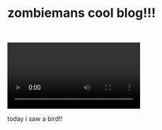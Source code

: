 <html lang="en">
<head>
  <meta charset="UTF-8">
  <meta name="viewport" content="width=device-width, inital-scale-1.0">
  <title>Document</title>
</head>
<body>
  <h1>zombiemans cool blog!!!</h1>
  <p>&nbsp;</p>
  <video controls="controls" width="300" height="150">
  <source src="https://cdn.discordapp.com/attachments/546051174097354776/566607884335579146/time_broke.webm" type="video/mp4"></video>
  </video>
  </p>
  <p>today i saw a bird!!</p>
</body>
</html>
